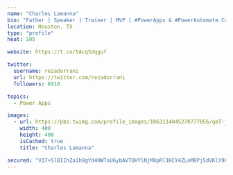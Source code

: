 ```yaml
---
name: "Charles Lamanna"
bio: "Father | Speaker | Trainer | MVP | #PowerApps & #PowerAutomate Community Super User | YouTuber Right-pointing triangle http://youtube.com/c/rezadorrani | Learn - Share - Clockwise rightwards and leftwards open circle arrows"
location: Houston, TX
type: "profile"
heat: 105

website: https://t.co/tAcqSdqguf

twitter:
  username: rezadorrani
  url: https://twitter.com/rezadorrani
  followers: 8910

topics:
  - Power Apps

images:
  - url: https://pbs.twimg.com/profile_images/1063114045270777856/qeT-jpWr_400x400.jpg
    width: 400
    height: 400
    isCached: true
    title: "Charles Lamanna"

secured: "V37+5l8IIhZa1h9gYd4HWToU6ybAVTOHYlNjM8pRl1HCY4ZLoM8Pj5dVKlY98MDK2SZoh/UN5Z+8uP9OFiKEBbz1Ker1xqB/dvXdeGqwbKBOUNvq1lUQrP8nvF0abP233wlEtja9dDRpSSYyF2XXgc+nYe7FBTHt7mdQQvKF/2cHOAGsvoKjtFCKevjwcMlXFsYpgRKUwjcch29F1WkO+T6lzYyeYt3rCVu+VRTVpRzNHOWNU+aMNv9CGhjB3J7i+dRwokgZNXpxri89CILXPhX8YTGdHlTj2scLhlpyFByvgkexu0C8VDYSdlhckxkUN2b6i8Aemx6XwSYYLuhewmYiqB3KTlZ67wOcaiadA98b8QRsvuhx5lXZKDyzUec1rKxL7j901S7KXC5+tZ1CgHLRbHz8CwofVh4ITmwwKGI=;o71SMOlhHJgvD5lB3BkqXg=="
---
```


